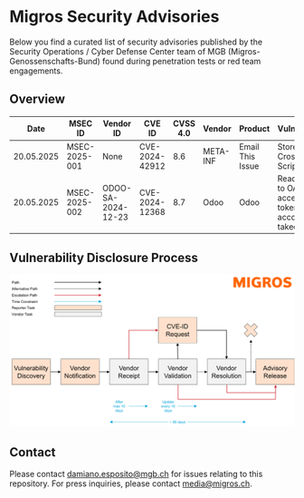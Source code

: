 # Migros Security Advisories
Below you find a curated list of security advisories published by the Security Operations / Cyber Defense Center team of MGB (Migros-Genossenschafts-Bund) found during penetration tests or red team engagements.

## Overview
| Date | MSEC ID | Vendor ID | CVE ID | CVSS 4.0 | Vendor | Product | Vulnerability | Advisory |
| --- | --- | --- | --- | --- | --- | --- | --- | --- |
| 20.05.2025 | MSEC-2025-001 | None | CVE-2024-42912 | 8.6 | META-INF | Email This Issue | Stored Cross-Site Scripting | [Open](advisories/msec-2025-001_meta-inf_email-this-issue_stored-cross-site-scripting.md) |
| 20.05.2025 | MSEC-2025-002 | ODOO-SA-2024-12-23 | CVE-2024-12368 | 8.7 | Odoo | Odoo | Read access to OAuth access tokens and account takeover | [Open](advisories/msec-2025-002_odoo_odoo_account-takeover.md) |

## Vulnerability Disclosure Process
![Vulnerability Disclosure Process](process.png)

## Contact
Please contact [damiano.esposito@mgb.ch](mailto:damiano.esposito@mgb.ch) for issues relating to this repository. For press inquiries, please contact [media@migros.ch](mailto:media@migros.ch).

